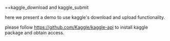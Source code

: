 

==kaggle_download and kaggle_submit

here we present a demo to use kaggle's download and upload functionality. 

please follow https://github.com/Kaggle/kaggle-api to install kaggle package and obtain access.

